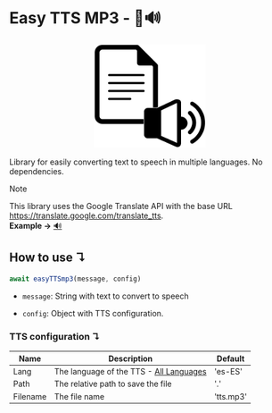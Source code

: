 # Easy TTS MP3 - 📄🔊

<div align="center">
  <img width="200"
    src="/assets/Logo2.png">
</div>

Library for easily converting text to speech in multiple languages. No dependencies.

> [!NOTE]
> This library uses the Google Translate API with the base URL https://translate.google.com/translate_tts. <br> __Example →__ [🔊](https://translate.google.com/translate_tts?ie=UTF-8&q=Esto%20es%20un%20test&tl=es-ES&total=1&idx=0&textlen=15&client=tw-ob&prev=input&ttsspeed=1)

## How to use ↴
```js
await easyTTSmp3(message, config)
```

- `message`: String with text to convert to speech

- `config`: Object with TTS configuration.

### TTS configuration ↴

|Name|Description|Default|
|-----|-------|-------|
|Lang|The language of the TTS - [All Languages](https://cloud.google.com/speech-to-text/docs/speech-to-text-supported-languages]) | 'es-ES' |
|Path|The relative path to save the file| '.' |
|Filename|The file name| 'tts.mp3' |